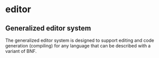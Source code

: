 editor
======

Generalized editor system
-------------------------

The generalized editor system is designed to support editing and code generation 
(compiling) for any language that can be described with a variant of BNF.




